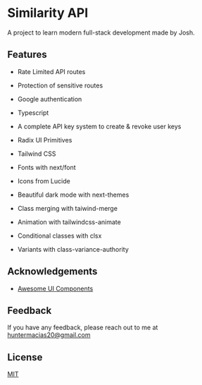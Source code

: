 # Similarity API

A project to learn modern full-stack development made by Josh.

## Features

- Rate Limited API routes
- Protection of sensitive routes
- Google authentication
- Typescript
- A complete API key system to create & revoke user keys

- Radix UI Primitives
- Tailwind CSS
- Fonts with next/font
- Icons from Lucide
- Beautiful dark mode with next-themes

- Class merging with taiwind-merge
- Animation with tailwindcss-animate
- Conditional classes with clsx
- Variants with class-variance-authority


## Acknowledgements

- [Awesome UI Components](https://ui.shadcn.com/)

## Feedback

If you have any feedback, please reach out to me at huntermacias20@gmail.com

## License

[MIT](https://choosealicense.com/licenses/mit/)
